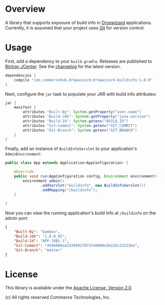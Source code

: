 # Overview

A library that supports exposure of build info in [Dropwizard](http://dropwizard.io/) applications. Currently, it is
assumed that your project uses [Git](http://git-scm.com/) for version control. 

# Usage

First, add a dependency to your `build.gradle`.  Releases are published to
[Bintray JCenter](https://bintray.com/bintray/jcenter).  See the [changelog](CHANGES.md) for the latest version.

```groovy
dependencies {
    compile "com.commercehub.dropwizard:dropwizard-buildinfo:1.0.0"
}
```

Next, configure the `jar` task to populate your JAR with build info attributes:

```groovy
jar {
    manifest {
        attributes "Built-By": System.getProperty("user.name")
        attributes "Build-Jdk": System.getProperty("java.version")
        attributes "Build-Id": System.getenv("BUILD_ID")
        attributes "Git-Commit": System.getenv("GIT_COMMIT")
        attributes "Git-Branch": System.getenv("GIT_BRANCH")
    }
}
```

Finally, add an instance of `BuildInfoServlet` to your application's `AdminEnvironment`:

```java
public class App extends Application<AppConfiguration> {

    @Override
    public void run(AppConfiguration config, Environment environment) {
        environment.admin()
                .addServlet("buildinfo", new BuildInfoServlet())
                .addMapping("/buildinfo");
    }
    
}
```

Now you can view the running application's build info at `/buildinfo` on the admin port:

```json
{
    "Built-By": "bamboo",
    "Build-Jdk": "1.8.0_05",
    "Build-Id": "APP-JOB1-1",
    "Git-Commit": "444b000aa3336992f073fe0000e3b22dc222226a",
    "Git-Branch": "master"
}
```

# License
This library is available under the [Apache License, Version 2.0](http://www.apache.org/licenses/LICENSE-2.0).

(c) All rights reserved Commerce Technologies, Inc.
